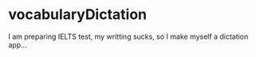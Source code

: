 # vocabularyDictation

I am preparing IELTS test, my writting sucks, so I make myself a dictation app...
